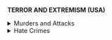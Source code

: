 **TERROR AND EXTREMISM (USA)**

<details>
<summary>Murders and Attacks</summary>
<br>  
  # **Murders and Attacks**
**Right-wing terror and the rise of white nationalism are the current biggest terrorist threats in the United States, constituting a majority of domestic terrorist cases.**

- [ADL 18](https://www.adl.org/news/press-releases/adl-report-white-supremacist-murders-more-than-doubled-in-2017)
  - The number of white supremacist murders in the United States **more than doubled** in 2017 compared to the previous year
  - This **far surpasses** murders committed by domestic Islamic extremists and making 2017 the **fifth deadliest year** on record for **extremist violence** since 1970.
![](https://github.com/source-library/source-library.github.io/blob/main/assets/terror-extremism-01.png?raw=true)

- [ADL 2019](https://www.adl.org/education-and-resources/resource-knowledge-base/adl-heat-map)
  - Heat map documenting extremist attacks from 2002-2019.
  - Surprise! A ***vast*** majority of attacks are motivated by some sort of “**right-wing**” **cause**.
  - In 2019, there has been 1 “left-wing” attack. In 2018, there were reportedly **zero**. [Business Insider](https://www.businessinsider.com/extremist-killings-links-right-wing-extremism-report-2019-1) even did a piece on this.

- [Government Accountability Office (GAO) 17](https://www.gao.gov/assets/690/683984.pdf%23page33)
  - A different analysis based on statistics from the United States Extremist Crime Database which includes foreign and domestic terrorism.
  - *“There were **no attacks** since 1990 by persons associated with extreme leftist ideologies that resulted in fatalities to non-perpetrators.”*
![](https://github.com/source-library/source-library.github.io/blob/main/assets/terror-extremism-02.jpg?raw=true)

- [The Investigative Fund: Neiwert et al. 17](https://www.revealnews.org/article/home-is-where-the-hate-is/)
  - Independent researches conclude the same thing: domestic terrorism is primarily motivated by right-wing causes.
![](https://github.com/source-library/source-library.github.io/blob/main/assets/terror-extremism-03.png?raw=true)
  - [More Info](https://apps.revealnews.org/homegrown-terror/): map with methodology of recorded instances of terrorism:
![](https://github.com/source-library/source-library.github.io/blob/main/assets/terror-extremism-04.png?raw=true)
  - [Sivak 17](https://checkyourfact.com/2017/06/23/fact-check-is-the-far-right-largely-responsible-for-extremist-violence/)
  - A fact check of the ADL statistics (hint: they’re accurate)
    - The Daily Caller News Foundation (a right-wing news organization founded by Tucker Carlson) conducted an independent analysis of domestic extremism for the same 10-year time frame as the ADL.
    - *“Our findings **support the ADL statistic**. Using their definition of right-wing extremists, we found that **92 percent of ideologically motivated homicide** incidents were committed with a right-wing extremist or white supremacist motive.”*
  - Data is based on START homicide statistics
  - Here’s a basic summary:
![](https://github.com/source-library/source-library.github.io/blob/main/assets/terror-extremism-05.png?raw=true)

- [http://visionofhumanity.org/app/uploads/2019/11/GTI-2019web.pdf](http://visionofhumanity.org/app/uploads/2019/11/GTI-2019web.pdf) pages 44-50
</details>

<details>
<summary>Hate Crimes</summary>
<br>
# **Hate Crime**
**The prevalence of hate crime is growing at increasing rates, especially those crimes with a racial bias, and especially coincide with violent or reactionary rhetoric.**

- [PolitiFact: Xu 19](https://www.politifact.com/truth-o-meter/article/2019/apr/03/hate-crimes-are-increasingly-reported-us/)
  - The aftermath of the 2016 election (2016-17) saw an increase in **religious and ethnicity-based hate crime**
  - The spike also corresponded with the election month of November
![](https://github.com/source-library/source-library.github.io/blob/main/assets/terror-extremism-06.png?raw=true)

- [Edwards & Rushin 18](https://papers.ssrn.com/sol3/papers.cfm?abstract_id=3102652)
  - **Counties that voted the most in favor of Trump had the largest increases in hate crimes afterwards**
  - Suggests that Trump’s election helped to validate his hateful rhetoric in the eyes of his more extreme followers - [**his election correlated with the most number of hate crimes since the immediate aftermath of 9/11**](https://archive.ph/o/uY9Yr/https://cdn.discordapp.com/attachments/418850379518705675/565311410389778435/unknown.png)
  - Only proves correlation and not causation, but still useful

- Here’s a further breakdown of hate crimes:
  - [Center for Strategic and International Studies: Cordesman 17](https://www.csis.org/analysis/terrorism-and-hate-crimes-dealing-all-threats-extremism)
![](https://github.com/source-library/source-library.github.io/blob/main/assets/terror-extremism-07.png?raw=true)

- [ADL 18](https://www.adl.org/news/press-releases/white-supremacist-propaganda-on-us-college-campuses-rises-77-percent-over-past)
  - White supremacist groups continued to escalate their propaganda campaign targeting U.S. college campuses, with incidents **increasing by 77%**  during the 2017-2018 academic year
  - *“White supremacists’ propaganda campaign continues to accelerate, both on and off campus, online and on the ground”*
</details>